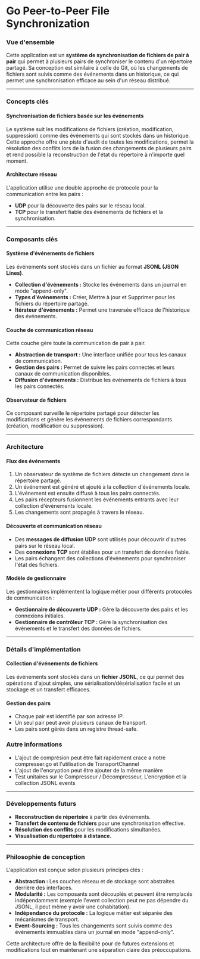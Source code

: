 # Go Peer-to-Peer File Synchronization

### Vue d'ensemble

Cette application est un **système de synchronisation de fichiers de pair à pair** qui permet à plusieurs pairs de synchroniser le contenu d'un répertoire partagé. Sa conception est similaire à celle de Git, où les changements de fichiers sont suivis comme des événements dans un historique, ce qui permet une synchronisation efficace au sein d'un réseau distribué.

-----

### Concepts clés

#### Synchronisation de fichiers basée sur les événements

Le système suit les modifications de fichiers (création, modification, suppression) comme des événements qui sont stockés dans un historique. Cette approche offre une piste d'audit de toutes les modifications, permet la résolution des conflits lors de la fusion des changements de plusieurs pairs et rend possible la reconstruction de l'état du répertoire à n'importe quel moment.

#### Architecture réseau

L'application utilise une double approche de protocole pour la communication entre les pairs :

  * **UDP** pour la découverte des pairs sur le réseau local.
  * **TCP** pour le transfert fiable des événements de fichiers et la synchronisation.

-----

### Composants clés

#### Système d'événements de fichiers

Les événements sont stockés dans un fichier au format **JSONL (JSON Lines)**.

  * **Collection d'événements :** Stocke les événements dans un journal en mode "append-only".
  * **Types d'événements :** Créer, Mettre à jour et Supprimer pour les fichiers du répertoire partagé.
  * **Itérateur d'événements :** Permet une traversée efficace de l'historique des événements.



#### Couche de communication réseau

Cette couche gère toute la communication de pair à pair.

  * **Abstraction de transport :** Une interface unifiée pour tous les canaux de communication.
  * **Gestion des pairs :** Permet de suivre les pairs connectés et leurs canaux de communication disponibles.
  * **Diffusion d'événements :** Distribue les événements de fichiers à tous les pairs connectés.

#### Observateur de fichiers

Ce composant surveille le répertoire partagé pour détecter les modifications et génère les événements de fichiers correspondants (création, modification ou suppression).

-----

### Architecture

#### Flux des événements

1.  Un observateur de système de fichiers détecte un changement dans le répertoire partagé.
2.  Un événement est généré et ajouté à la collection d'événements locale.
3.  L'événement est ensuite diffusé à tous les pairs connectés.
4.  Les pairs récepteurs fusionnent les événements entrants avec leur collection d'événements locale.
5.  Les changements sont propagés à travers le réseau.

#### Découverte et communication réseau

  * Des **messages de diffusion UDP** sont utilisés pour découvrir d'autres pairs sur le réseau local.
  * Des **connexions TCP** sont établies pour un transfert de données fiable.
  * Les pairs échangent des collections d'événements pour synchroniser l'état des fichiers.

#### Modèle de gestionnaire

Les gestionnaires implémentent la logique métier pour différents protocoles de communication :

  * **Gestionnaire de découverte UDP :** Gère la découverte des pairs et les connexions initiales.
  * **Gestionnaire de contrôleur TCP :** Gère la synchronisation des événements et le transfert des données de fichiers.

-----

### Détails d'implémentation

#### Collection d'événements de fichiers

Les événements sont stockés dans un **fichier JSONL**, ce qui permet des opérations d'ajout simples, une sérialisation/désérialisation facile et un stockage et un transfert efficaces.

#### Gestion des pairs

  * Chaque pair est identifié par son adresse IP.
  * Un seul pair peut avoir plusieurs canaux de transport.
  * Les pairs sont gérés dans un registre thread-safe.


### Autre informations

- L'ajout de comprésion peut être fait rapidement crace a notre compresser.go et l'utilisation de TransportChannel
- L'ajout de l'encryption peut être ajouter de la même manière
- Test unitaires sur le Compresseur / Décompresseur, L'encryption et la collection JSONL events


-----

### Développements futurs

  * **Reconstruction de répertoire** à partir des événements.
  * **Transfert de contenu de fichiers** pour une synchronisation effective.
  * **Résolution des conflits** pour les modifications simultanées.
  * **Visualisation du répertoire à distance.**

-----

### Philosophie de conception

L'application est conçue selon plusieurs principes clés :

  * **Abstraction :** Les couches réseau et de stockage sont abstraites derrière des interfaces.
  * **Modularité :** Les composants sont découplés et peuvent être remplacés indépendamment (exemple l'event collection peut ne pas dépendre du JSONL, il peut même y avoir une cohabitation).
  * **Indépendance du protocole :** La logique métier est séparée des mécanismes de transport.
  * **Event-Sourcing :** Tous les changements sont suivis comme des événements immuables dans un journal en mode "append-only".

Cette architecture offre de la flexibilité pour de futures extensions et modifications tout en maintenant une séparation claire des préoccupations.
